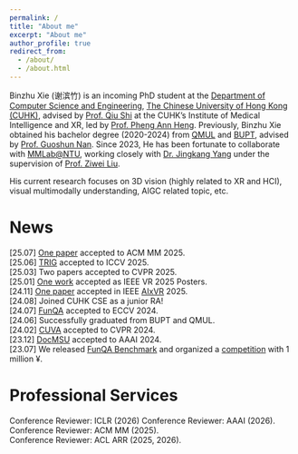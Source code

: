 ```yaml
---
permalink: /
title: "About me"
excerpt: "About me"
author_profile: true
redirect_from: 
  - /about/
  - /about.html
---
```


Binzhu Xie (谢滨竹) is an incoming PhD student at the [Department of Computer Science and Engineering](https://www.cse.cuhk.edu.hk/), [The Chinese University of Hong Kong (CUHK)](https://www.cuhk.edu.hk/chinese/index.html), advised by [Prof. Qiu Shi](https://shiqiu0419.github.io/) at the CUHK’s Institute of Medical Intelligence and XR, led by [Prof. Pheng Ann Heng](https://www.cse.cuhk.edu.hk/~pheng/). Previously, Binzhu Xie obtained his bachelor degree (2020-2024) from [QMUL](https://www.qmul.ac.uk/) and [BUPT](https://www.bupt.edu.cn/), advised by [Prof. Guoshun Nan](https://scholar.google.com/citations?user=uSykWkMAAAAJ&hl=en). Since 2023, He has been fortunate to collaborate with [MMLab@NTU](https://www.mmlab-ntu.com/index.html), working closely with [Dr. Jingkang Yang](https://jingkang50.github.io/) under the supervision of [Prof. Ziwei Liu](https://liuziwei7.github.io/).

His current research focuses on 3D vision (highly related to XR and HCI), visual multimodally understanding, AIGC related topic, etc. 


News
======
[25.07] [One paper](https://arxiv.org/abs/2510.11830) accepted to ACM MM 2025.  
[25.06] [TRIG](https://www.arxiv.org/abs/2507.22100) accepted to ICCV 2025.    
[25.03] Two papers accepted to CVPR 2025.  
[25.01] [One work](https://arxiv.org/abs/2501.09302) accepted as IEEE VR 2025 Posters.  
[24.11] [One paper](https://arxiv.org/abs/2412.06257) accepted in IEEE [AIxVR](https://aixvr.tecnico.ulisboa.pt/) 2025.  
[24.08] Joined CUHK CSE as a junior RA!  
[24.07] [FunQA](https://funqa-benchmark.github.io/) accepted to ECCV 2024.  
[24.06] Successfully graduated from BUPT and QMUL.  
[24.02] [CUVA](https://github.com/fesvhtr/CUVA) accepted to CVPR 2024.  
[23.12] [DocMSU](https://github.com/fesvhtr/DocMSU) accepted to AAAI 2024.  
[23.07] We released [FunQA Benchmark](https://funqa-benchmark.github.io/) and organized a [competition](https://iacc.pazhoulab-huangpu.com/contestdetail?id=64af50154a0ed647faca623a&award=1,000,000) with 1 million ¥.  

Professional Services
=====
Conference Reviewer: ICLR (2026)
Conference Reviewer: AAAI (2026).  
Conference Reviewer: ACM MM (2025).  
Conference Reviewer: ACL ARR (2025, 2026).

